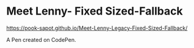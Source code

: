 # Meet Lenny- Fixed Sized-Fallback
https://pook-sapot.github.io/Meet-Lenny-Legacy-Fixed-Sized-Fallback/

A Pen created on CodePen.



